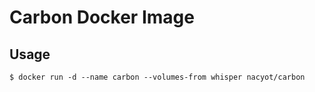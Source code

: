 # Carbon Docker Image

## Usage

```
$ docker run -d --name carbon --volumes-from whisper nacyot/carbon
```
